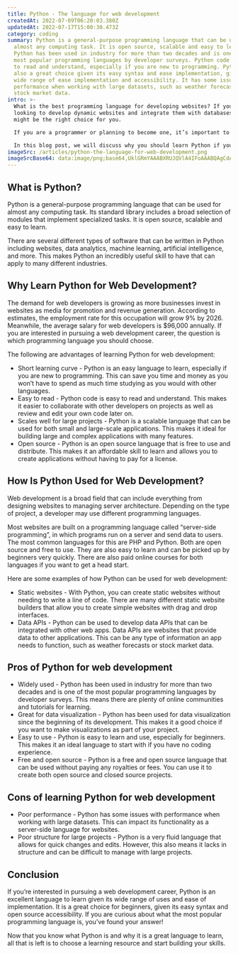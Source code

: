 ```yaml
---
title: Python - The language for web development
createdAt: 2022-07-09T06:20:03.380Z
updatedAt: 2022-07-17T15:00:30.473Z
category: coding
summary: Python is a general-purpose programming language that can be used for
  almost any computing task. It is open source, scalable and easy to learn.
  Python has been used in industry for more than two decades and is one of the
  most popular programming languages by developer surveys. Python code is easy
  to read and understand, especially if you are new to programming. Python is
  also a great choice given its easy syntax and ease implementation, given its
  wide range of ease implementation and accessibility. It has some issues with
  performance when working with large datasets, such as weather forecasts or
  stock market data.
intro: >-
  What is the best programming language for developing websites? If you’re
  looking to develop dynamic websites and integrate them with databases, Python
  might be the right choice for you. 

  If you are a programmer or planning to become one, it’s important to know what technologies will be useful in your future career. As the world of software development shifts from standalone desktop applications to internet-accessible services, new programming languages emerge almost monthly to meet this demand.

  In this blog post, we will discuss why you should learn Python if you want to become a web developer and what kind of job opportunities does it give you. Moreover, we will list some examples of companies using Python in their products as well as some resources on how to start learning this programming language.
imageSrc: /articles/python-the-language-for-web-development.png
imageSrcBase64: data:image/png;base64,UklGRmYAAABXRUJQVlA4IFoAAABQAgCdASoKAAoAAUAmJbAC7AYp5vqq3qTjYAAA/v8AeoCjhp0byksOD6dy9AA+0h+vb0OEVSfnIoG0LFkB72dnDZpeUqtdS4bsosrZmKf/lL3f/QZ/ukZQAAA=
---
```


## What is Python?

Python is a general-purpose programming language that can be used for almost any computing task. Its standard library includes a broad selection of modules that implement specialized tasks. It is open source, scalable and easy to learn.

There are several different types of software that can be written in Python including websites, data analytics, machine learning, artificial intelligence, and more. This makes Python an incredibly useful skill to have that can apply to many different industries.

## Why Learn Python for Web Development?

The demand for web developers is growing as more businesses invest in websites as media for promotion and revenue generation. According to estimates, the employment rate for this occupation will grow 9% by 2026. Meanwhile, the average salary for web developers is $96,000 annually. If you are interested in pursuing a web development career, the question is which programming language you should choose.

The following are advantages of learning Python for web development:

- Short learning curve - Python is an easy language to learn, especially if you are new to programming. This can save you time and money as you won’t have to spend as much time studying as you would with other languages.
- Easy to read - Python code is easy to read and understand. This makes it easier to collaborate with other developers on projects as well as review and edit your own code later on.
- Scales well for large projects - Python is a scalable language that can be used for both small and large-scale applications. This makes it ideal for building large and complex applications with many features.
- Open source - Python is an open source language that is free to use and distribute. This makes it an affordable skill to learn and allows you to create applications without having to pay for a license.

## How Is Python Used for Web Development?

Web development is a broad field that can include everything from designing websites to managing server architecture. Depending on the type of project, a developer may use different programming languages.

Most websites are built on a programming language called “server-side programming”, in which programs run on a server and send data to users. The most common languages for this are PHP and Python. Both are open source and free to use. They are also easy to learn and can be picked up by beginners very quickly. There are also paid online courses for both languages if you want to get a head start.

Here are some examples of how Python can be used for web development:

- Static websites - With Python, you can create static websites without needing to write a line of code. There are many different static website builders that allow you to create simple websites with drag and drop interfaces.
- Data APIs - Python can be used to develop data APIs that can be integrated with other web apps. Data APIs are websites that provide data to other applications. This can be any type of information an app needs to function, such as weather forecasts or stock market data.

## Pros of Python for web development

- Widely used - Python has been used in industry for more than two decades and is one of the most popular programming languages by developer surveys. This means there are plenty of online communities and tutorials for learning.
- Great for data visualization - Python has been used for data visualization since the beginning of its development. This makes it a good choice if you want to make visualizations as part of your project.
- Easy to use - Python is easy to learn and use, especially for beginners. This makes it an ideal language to start with if you have no coding experience.
- Free and open source - Python is a free and open source language that can be used without paying any royalties or fees. You can use it to create both open source and closed source projects.

## Cons of learning Python for web development

- Poor performance - Python has some issues with performance when working with large datasets. This can impact its functionality as a server-side language for websites.
- Poor structure for large projects - Python is a very fluid language that allows for quick changes and edits. However, this also means it lacks in structure and can be difficult to manage with large projects.

## Conclusion

If you’re interested in pursuing a web development career, Python is an excellent language to learn given its wide range of uses and ease of implementation. It is a great choice for beginners, given its easy syntax and open source accessibility. If you are curious about what the most popular programming language is, you’ve found your answer!

Now that you know what Python is and why it is a great language to learn, all that is left is to choose a learning resource and start building your skills.
